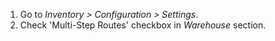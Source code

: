 1.  Go to *Inventory \> Configuration \> Settings*.
2.  Check 'Multi-Step Routes' checkbox in *Warehouse* section.
